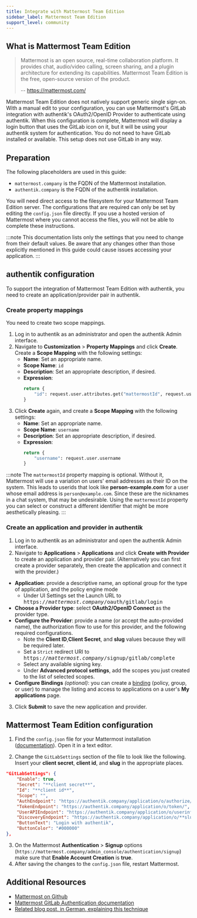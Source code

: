 ```yaml
---
title: Integrate with Mattermost Team Edition
sidebar_label: Mattermost Team Edition
support_level: community
---
```


## What is Mattermost Team Edition

> Mattermost is an open source, real-time collaboration platform. It provides chat, audio/video calling, screen sharing, and a plugin architecture for extending its capabilities. Mattermost Team Edition is the free, open-source version of the product.
>
> -- https://mattermost.com/

Mattermost Team Edition does not natively support generic single sign-on. With a manual edit to your configuration, you can use Mattermost's GitLab integration with authentik's OAuth2/OpenID Provider to authenticate using authentik. When this configuration is complete, Mattermost will display a login button that uses the GitLab icon on it, but it will be using your authentik system for authentication. You do not need to have GitLab installed or available. This setup does not use GitLab in any way.

## Preparation

The following placeholders are used in this guide:

- `mattermost.company` is the FQDN of the Mattermost installation.
- `authentik.company` is the FQDN of the authentik installation.

You will need direct access to the filesystem for your Mattermost Team Edition server. The configurations that are required can only be set by editing the `config.json` file directly. If you use a hosted version of Mattermost where you cannot access the files, you will not be able to complete these instructions.

:::note
This documentation lists only the settings that you need to change from their default values. Be aware that any changes other than those explicitly mentioned in this guide could cause issues accessing your application.
:::

## authentik configuration

To support the integration of Mattermost Team Edition with authentik, you need to create an application/provider pair in authentik.

### Create property mappings

You need to create two scope mappings.

1. Log in to authentik as an administrator and open the authentik Admin interface.
2. Navigate to **Customization** > **Property Mappings** and click **Create**. Create a **Scope Mapping** with the following settings:
    - **Name**: Set an appropriate name.
    - **Scope Name**: `id`
    - **Description**: Set an appropriate description, if desired.
    - **Expression**:
        ```python
        return {
            "id": request.user.attributes.get("mattermostId", request.user.id)
        }
        ```
3. Click **Create** again, and create a **Scope Mapping** with the following settings:
    - **Name**: Set an appropriate name.
    - **Scope Name**: `username`
    - **Description**: Set an appropriate description, if desired.
    - **Expression**:
        ```python
        return {
            "username": request.user.username
        }
        ```

:::note
The `mattermostId` property mapping is optional. Without it, Mattermost will use a variation on users' email addresses as their ID on the system. This leads to userids that look like **person-example.com** for a user whose email address is `person@example.com`. Since these are the nicknames in a chat system, that may be undesirable. Using the `mattermostId` property you can select or construct a different identifier that might be more aesthetically pleasing.
:::

### Create an application and provider in authentik

1. Log in to authentik as an administrator and open the authentik Admin interface.
2. Navigate to **Applications** > **Applications** and click **Create with Provider** to create an application and provider pair. (Alternatively you can first create a provider separately, then create the application and connect it with the provider.)

- **Application**: provide a descriptive name, an optional group for the type of application, and the policy engine mode
    - Under UI Settings set the Launch URL to <kbd>https://<em>mattermost.company</em>/oauth/gitlab/login</kbd>
- **Choose a Provider type**: select **OAuth2/OpenID Connect** as the provider type.
- **Configure the Provider**: provide a name (or accept the auto-provided name), the authorization flow to use for this provider, and the following required configurations.
    - Note the **Client ID**,**Client Secret**, and **slug** values because they will be required later.
    - Set a `Strict` redirect URI to <kbd>https://<em>mattermost.company</em>/signup/gitlab/complete</kbd>
    - Select any available signing key.
    - Under **Advanced protocol settings**, add the scopes you just created to the list of selected scopes.
- **Configure Bindings** _(optional)_: you can create a [binding](/docs/add-secure-apps/flows-stages/bindings/) (policy, group, or user) to manage the listing and access to applications on a user's **My applications** page.

3. Click **Submit** to save the new application and provider.

## Mattermost Team Edition configuration

1. Find the `config.json` file for your Mattermost installation ([documentation](https://docs.mattermost.com/configure/configuration-settings.html)). Open it in a text editor.

2. Change the `GitLabSettings` section of the file to look like the following. Insert your **client secret**, **client id**, and **slug** in the appropriate places.
```json
"GitLabSettings": {
    "Enable": true,
    "Secret": "**client secret**",
    "Id": "**client id**",
    "Scope": "",
    "AuthEndpoint": "https://authentik.company/application/o/authorize/",
    "TokenEndpoint": "https://authentik.company/application/o/token/",
    "UserAPIEndpoint": "https://authentik.company/application/o/userinfo/",
    "DiscoveryEndpoint": "https://authentik.company/application/o/**slug**/.well-known/openid-configuration",
    "ButtonText": "Login with authentik",
    "ButtonColor": "#000000"
},
```

3. On the Mattermost **Authentication** > **Signup** options (`https://mattermost.company/admin_console/authentication/signup`) make sure that **Enable Account Creation** is **true**.
4. After saving the changes to the `config.json` file, restart Mattermost.

## Additional Resources

- [Mattermost on Github](https://github.com/mattermost/mattermost)
- [Mattermost GitLab Authentication documentation](https://docs.mattermost.com/configure/authentication-configuration-settings.html#gitlab-oauth-2-0-settings)
- [Related blog post, in German, explaining this technique](https://ayedo.de/posts/mattermost-self-hosted-sso-mit-authentik/)